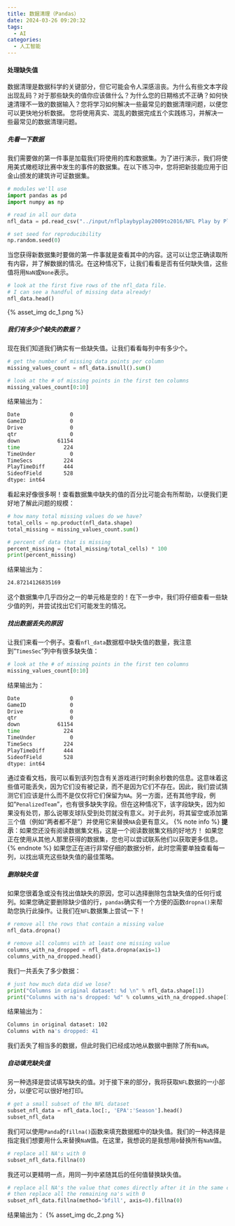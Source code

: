 ```yaml
---
title: 数据清理（Pandas）
date: 2024-03-26 09:20:32
tags:
  - AI
categories:
  - 人工智能
---
```


#### 处理缺失值

数据清理是数据科学的关键部分，但它可能会令人深感沮丧。为什么有些文本字段出现乱码？对于那些缺失的值你应该做什么？为什么您的日期格式不正确？如何快速清理不一致的数据输入？您将学习如何解决一些最常见的数据清理问题，以便您可以更快地分析数据。 您将使用真实、混乱的数据完成五个实践练习，并解决一些最常见的数据清理问题。
<!-- more -->
##### 先看一下数据

我们需要做的第一件事是加载我们将使用的库和数据集。为了进行演示，我们将使用美式橄榄球比赛中发生的事件的数据集。在以下练习中，您将把新技能应用于旧金山颁发的建筑许可证数据集。
```python
# modules we'll use
import pandas as pd
import numpy as np

# read in all our data
nfl_data = pd.read_csv("../input/nflplaybyplay2009to2016/NFL Play by Play 2009-2017 (v4).csv")

# set seed for reproducibility
np.random.seed(0) 
```
当您获得新数据集时要做的第一件事就是查看其中的内容。这可以让您正确读取所有内容，并了解数据的情况。在这种情况下，让我们看看是否有任何缺失值，这些值将用`NaN`或`None`表示。
```python
# look at the first five rows of the nfl_data file. 
# I can see a handful of missing data already!
nfl_data.head()
```
{% asset_img dc_1.png %}

##### 我们有多少个缺失的数据？

现在我们知道我们确实有一些缺失值。让我们看看每列中有多少个。
```python
# get the number of missing data points per column
missing_values_count = nfl_data.isnull().sum()

# look at the # of missing points in the first ten columns
missing_values_count[0:10]
```
结果输出为：
```bash
Date                0
GameID              0
Drive               0
qtr                 0
down            61154
time              224
TimeUnder           0
TimeSecs          224
PlayTimeDiff      444
SideofField       528
dtype: int64
```
看起来好像很多啊！查看数据集中缺失的值的百分比可能会有所帮助，以便我们更好地了解此问题的规模：
```python
# how many total missing values do we have?
total_cells = np.product(nfl_data.shape)
total_missing = missing_values_count.sum()

# percent of data that is missing
percent_missing = (total_missing/total_cells) * 100
print(percent_missing)
```
结果输出为：
```bash
24.87214126835169
```
这个数据集中几乎四分之一的单元格是空的！在下一步中，我们将仔细查看一些缺少值的列，并尝试找出它们可能发生的情况。

##### 找出数据丢失的原因

让我们来看一个例子。查看`nfl_data`数据框中缺失值的数量，我注意到“`TimesSec`”列中有很多缺失值：
```python
# look at the # of missing points in the first ten columns
missing_values_count[0:10]
```
结果输出为：
```bash
Date                0
GameID              0
Drive               0
qtr                 0
down            61154
time              224
TimeUnder           0
TimeSecs          224
PlayTimeDiff      444
SideofField       528
dtype: int64

```
通过查看文档，我可以看到该列包含有关游戏进行时剩余秒数的信息。这意味着这些值可能丢失，因为它们没有被记录，而不是因为它们不存在。因此，我们尝试猜测它们应该是什么而不是仅仅将它们保留为`NA`。另一方面，还有其他字段，例如“`PenalizedTeam`”，也有很多缺失字段。但在这种情况下，该字段缺失，因为如果没有处罚，那么说哪支球队受到处罚就没有意义。对于此列，将其留空或添加第三个值（例如“两者都不是”）并使用它来替换`NA`会更有意义。
{% note info %}
**提示**：如果您还没有阅读数据集文档，这是一个阅读数据集文档的好地方！ 如果您正在使用从其他人那里获得的数据集，您也可以尝试联系他们以获取更多信息。
{% endnote %}
如果您正在进行非常仔细的数据分析，此时您需要单独查看每一列，以找出填充这些缺失值的最佳策略。

##### 删除缺失值

如果您很着急或没有找出值缺失的原因，您可以选择删除包含缺失值的任何行或列。如果您确定要删除缺少值的行，`pandas`确实有一个方便的函数`dropna()`来帮助您执行此操作。让我们在`NFL`数据集上尝试一下！
```python
# remove all the rows that contain a missing value
nfl_data.dropna()
```
```python
# remove all columns with at least one missing value
columns_with_na_dropped = nfl_data.dropna(axis=1)
columns_with_na_dropped.head()
```
我们一共丢失了多少数据：
```python
# just how much data did we lose?
print("Columns in original dataset: %d \n" % nfl_data.shape[1])
print("Columns with na's dropped: %d" % columns_with_na_dropped.shape[1])
```
结果输出为：
```bash
Columns in original dataset: 102 
Columns with na's dropped: 41
```
我们丢失了相当多的数据，但此时我们已经成功地从数据中删除了所有`NaN`。

##### 自动填充缺失值

另一种选择是尝试填写缺失的值。对于接下来的部分，我将获取`NFL`数据的一小部分，以便它可以很好地打印。
```python
# get a small subset of the NFL dataset
subset_nfl_data = nfl_data.loc[:, 'EPA':'Season'].head()
subset_nfl_data
```
我们可以使用`Panda`的`fillna()`函数来填充数据框中的缺失值。我们的一种选择是指定我们想要用什么来替换`NaN`值。在这里，我想说的是我想用`0`替换所有`NaN`值。
```python
# replace all NA's with 0
subset_nfl_data.fillna(0)
```
我还可以更精明一点，用同一列中紧随其后的任何值替换缺失值。
```python
# replace all NA's the value that comes directly after it in the same column, 
# then replace all the remaining na's with 0
subset_nfl_data.fillna(method='bfill', axis=0).fillna(0)
```
结果输出为：
{% asset_img dc_2.png %}
